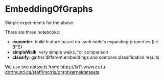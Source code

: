 # EmbeddingOfGraphs
Simple experiments for the above

There are three notebooks:

* **expander**: build feature based on each node's expanding properties (i.e. BFS)
* **simpleWalk**: very simple walks, for comparison
* **classify**: gather different embeddings and compare classification results

We use two datasets from: https://ls11-www.cs.tu-dortmund.de/staff/morris/graphkerneldatasets 
